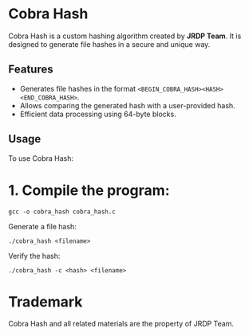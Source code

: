 # Cobra Hash

Cobra Hash is a custom hashing algorithm created by **JRDP Team**. It is designed to generate file hashes in a secure and unique way.

## Features

- Generates file hashes in the format `<BEGIN_COBRA_HASH><HASH><END_COBRA_HASH>`.
- Allows comparing the generated hash with a user-provided hash.
- Efficient data processing using 64-byte blocks.

## Usage

To use Cobra Hash:

# 1. Compile the program:

    gcc -o cobra_hash cobra_hash.c

   Generate a file hash:

    ./cobra_hash <filename>

  Verify the hash:

    ./cobra_hash -c <hash> <filename>

# Trademark

Cobra Hash and all related materials are the property of JRDP Team.
